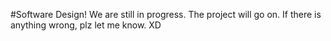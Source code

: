 #Software Design!
We are still in progress. The project will go on. If there is anything wrong, plz let me know. XD
